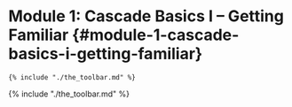 # Module 1: Cascade Basics I – Getting Familiar {#module-1-cascade-basics-i-getting-familiar}

```
{% include "./the_toolbar.md" %}
```

{% include "./the_toolbar.md" %}

